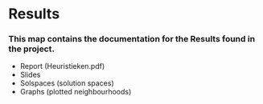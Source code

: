 # Results

### This map contains the documentation for the Results found in the project.

- Report (Heuristieken.pdf)
- Slides
- Solspaces (solution spaces)
- Graphs (plotted neighbourhoods)
